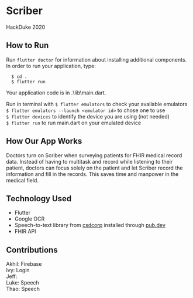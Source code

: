 # Scriber
HackDuke 2020

## How to Run
Run ```flutter doctor``` for information about installing additional components.  
In order to run your application, type:
```
  $ cd .
  $ flutter run
```
Your application code is in .\lib\main.dart.  

Run in terminal with
```$ flutter emulators``` to check your available emulators  
```$ flutter emulators --launch <emulator id>``` to chose one to use  
```$ flutter devices``` to identify the device you are using (not needed)  
```$ flutter run``` to run main.dart on your emulated device

## How Our App Works
Doctors turn on Scriber when surveying patients for FHIR medical record data. Instead of having to multitask and record while listening to their patient, doctors can focus solely on the patient and let Scriber record the information and fill in the records. This saves time and manpower in the medical field. 

## Technology Used
- Flutter
- Google OCR
- Speech-to-text library from [csdcorp](https://pub.dev/packages/speech_to_text) installed through [pub.dev](https://flutter.dev/docs/development/packages-and-plugins/using-packages)
- FHIR API

## Contributions
Akhil: Firebase  
Ivy: Login  
Jeff:  
Luke: Speech  
Thao: Speech  